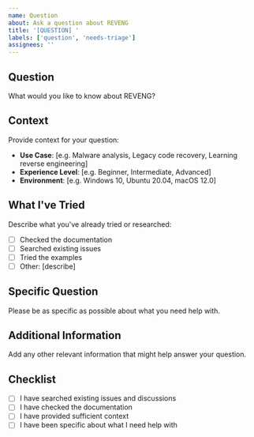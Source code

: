 ```yaml
---
name: Question
about: Ask a question about REVENG
title: '[QUESTION] '
labels: ['question', 'needs-triage']
assignees: ''
---
```


## Question
What would you like to know about REVENG?

## Context
Provide context for your question:
- **Use Case**: [e.g. Malware analysis, Legacy code recovery, Learning reverse engineering]
- **Experience Level**: [e.g. Beginner, Intermediate, Advanced]
- **Environment**: [e.g. Windows 10, Ubuntu 20.04, macOS 12.0]

## What I've Tried
Describe what you've already tried or researched:
- [ ] Checked the documentation
- [ ] Searched existing issues
- [ ] Tried the examples
- [ ] Other: [describe]

## Specific Question
Please be as specific as possible about what you need help with.

## Additional Information
Add any other relevant information that might help answer your question.

## Checklist
- [ ] I have searched existing issues and discussions
- [ ] I have checked the documentation
- [ ] I have provided sufficient context
- [ ] I have been specific about what I need help with